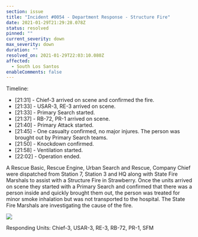 ```yaml
---
section: issue
title: "Incident #0054 - Department Response - Structure Fire"
date: 2021-01-29T21:29:28.078Z
status: resolved
pinned: ""
current_severity: down
max_severity: down
duration: ""
resolved_on: 2021-01-29T22:03:10.080Z
affected:
  - South Los Santos
enableComments: false
---
```

Timeline:

* \[21:31] - Chief-3 arrived on scene and confirmed the fire.
* \[21:33] - USAR-3, RE-3 arrived on scene.
* \[21:33] - Primary Search started.
* \[21:37] - RB-72, PR-1 arrived on scene.
* \[21:40] - Primary Attack started.
* \[21:45] - One casualty confirmed, no major injures. The person was brought out by Primary Search teams.
* \[21:50] - Knockdown confirmed.
* \[21:58] - Ventilation started.
* \[22:02] - Operation ended.

A Rescue Basic, Rescue Engine, Urban Search and Rescue, Company Chief were dispatched from Station 7, Station 3 and HQ along with State Fire Marshals to assist with a Structure Fire in Strawberry. Once the units arrived on scene they started with a Primary Search and confirmed that there was a person inside and quickly brought them out, the person was treated for minor smoke inhalation but was not transported to the hospital. The State Fire Marshals are investigating the cause of the fire.

![](https://i.imgur.com/sjG0c5I.png)

Responding Units: Chief-3, USAR-3, RE-3, RB-72, PR-1, SFM